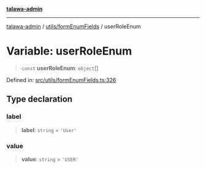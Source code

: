 [**talawa-admin**](../../../README.md)

***

[talawa-admin](../../../modules.md) / [utils/formEnumFields](../README.md) / userRoleEnum

# Variable: userRoleEnum

> `const` **userRoleEnum**: `object`[]

Defined in: [src/utils/formEnumFields.ts:326](https://github.com/bint-Eve/talawa-admin/blob/16ddeb98e6868a55bca282e700a8f4212d222c01/src/utils/formEnumFields.ts#L326)

## Type declaration

### label

> **label**: `string` = `'User'`

### value

> **value**: `string` = `'USER'`
